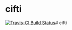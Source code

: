 # cifti

[![Travis-CI Build Status](https://travis-ci.org/muschellij2/cifti.svg?branch=master)](https://travis-ci.org/muschellij2/cifti)# cifti
